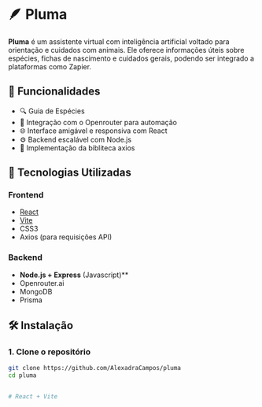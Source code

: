 # 🪶 Pluma

**Pluma** é um assistente virtual com inteligência artificial voltado para orientação e cuidados com animais. 
Ele oferece informações úteis sobre espécies, fichas de nascimento e cuidados gerais, podendo ser integrado a plataformas como Zapier.

## 📌 Funcionalidades

- 🔍 Guia de Espécies
- 💬 Integração com o Openrouter para automação
- 🌐  Interface amigável e responsiva com React
- ⚙️ Backend escalável com Node.js 
- 🔨 Implementação da bibliteca axios

## 🚀 Tecnologias Utilizadas

### Frontend

- [React](https://reactjs.org/)
- [Vite](https://vitejs.dev/)
- CSS3
- Axios (para requisições API)

### Backend

- **Node.js + Express** (Javascript)**
- Openrouter.ai
- MongoDB 
- Prisma

## 🛠️ Instalação

### 1. Clone o repositório

```bash
git clone https://github.com/AlexadraCampos/pluma
cd pluma


# React + Vite

